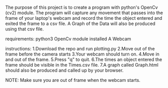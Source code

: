 The purpose of this project is to create a program with python's OpenCv (cv2) module.  The program will capture any movement that passes into the frame of your laptop's webcam and record the time the object entered and exited the frame to a csv file.  A Graph of the Data will also be produced using that csv file.

requirements:
python3
OpenCv module installed
A Webcam

instructions:
1.Download the repo and run plotting.py
2.Move out of the frame before the camera starts
3.Your webcam should turn on.
4.Move in and out of the frame.
5.Press "q" to quit.
6.The times an object entered the frame should be visible in the Times.csv file.
7.A graph called Graph.html should also be produced and called up by your browser.

NOTE: Make sure you are out of frame when the webcam starts.
